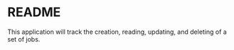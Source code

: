 # README

This application will track the creation, reading, updating, and deleting of a set of jobs.
